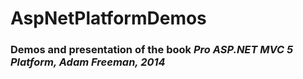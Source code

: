 # AspNetPlatformDemos
### Demos and presentation of the book *Pro ASP.NET MVC 5 Platform, Adam Freeman, 2014*
